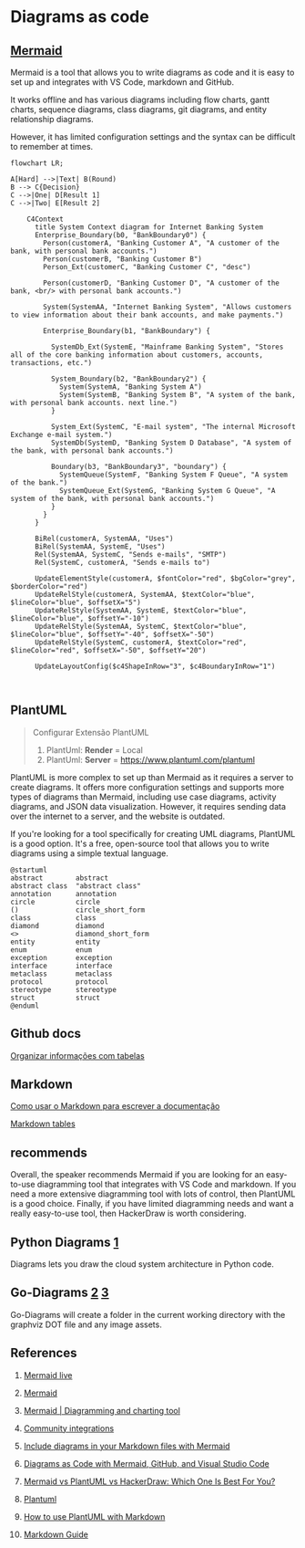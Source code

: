 # Diagrams as code

## [Mermaid](https://mermaid.js.org/syntax/c4.html)
Mermaid is a tool that allows you to write diagrams as code and it is easy to set up and integrates with VS Code, markdown and GitHub. 

It works offline and has various diagrams including flow charts, gantt charts, sequence diagrams, class diagrams, git diagrams, and entity relationship diagrams. 

However, it has limited configuration settings and the syntax can be difficult to remember at times.

```mermaid
flowchart LR;

A[Hard] -->|Text| B(Round)
B --> C{Decision}
C -->|One| D[Result 1]
C -->|Two| E[Result 2]
```


```mermaid
    C4Context
      title System Context diagram for Internet Banking System
      Enterprise_Boundary(b0, "BankBoundary0") {
        Person(customerA, "Banking Customer A", "A customer of the bank, with personal bank accounts.")
        Person(customerB, "Banking Customer B")
        Person_Ext(customerC, "Banking Customer C", "desc")

        Person(customerD, "Banking Customer D", "A customer of the bank, <br/> with personal bank accounts.")

        System(SystemAA, "Internet Banking System", "Allows customers to view information about their bank accounts, and make payments.")

        Enterprise_Boundary(b1, "BankBoundary") {

          SystemDb_Ext(SystemE, "Mainframe Banking System", "Stores all of the core banking information about customers, accounts, transactions, etc.")

          System_Boundary(b2, "BankBoundary2") {
            System(SystemA, "Banking System A")
            System(SystemB, "Banking System B", "A system of the bank, with personal bank accounts. next line.")
          }

          System_Ext(SystemC, "E-mail system", "The internal Microsoft Exchange e-mail system.")
          SystemDb(SystemD, "Banking System D Database", "A system of the bank, with personal bank accounts.")

          Boundary(b3, "BankBoundary3", "boundary") {
            SystemQueue(SystemF, "Banking System F Queue", "A system of the bank.")
            SystemQueue_Ext(SystemG, "Banking System G Queue", "A system of the bank, with personal bank accounts.")
          }
        }
      }

      BiRel(customerA, SystemAA, "Uses")
      BiRel(SystemAA, SystemE, "Uses")
      Rel(SystemAA, SystemC, "Sends e-mails", "SMTP")
      Rel(SystemC, customerA, "Sends e-mails to")

      UpdateElementStyle(customerA, $fontColor="red", $bgColor="grey", $borderColor="red")
      UpdateRelStyle(customerA, SystemAA, $textColor="blue", $lineColor="blue", $offsetX="5")
      UpdateRelStyle(SystemAA, SystemE, $textColor="blue", $lineColor="blue", $offsetY="-10")
      UpdateRelStyle(SystemAA, SystemC, $textColor="blue", $lineColor="blue", $offsetY="-40", $offsetX="-50")
      UpdateRelStyle(SystemC, customerA, $textColor="red", $lineColor="red", $offsetX="-50", $offsetY="20")

      UpdateLayoutConfig($c4ShapeInRow="3", $c4BoundaryInRow="1")



```


## PlantUML

> Configurar Extensão PlantUML
> 1. PlantUml: **Render** = Local
> 2. PlantUml: **Server** = https://www.plantuml.com/plantuml

PlantUML is more complex to set up than Mermaid as it requires a server to create diagrams. It offers more configuration settings and supports more types of diagrams than Mermaid, including use case diagrams, activity diagrams, and JSON data visualization. However, it requires sending data over the internet to a server, and the website is outdated.

If you're looking for a tool specifically for creating UML diagrams, PlantUML is a good option. It's a free, open-source tool that allows you to write diagrams using a simple textual language.

```plantuml
@startuml
abstract        abstract
abstract class  "abstract class"
annotation      annotation
circle          circle
()              circle_short_form
class           class
diamond         diamond
<>              diamond_short_form
entity          entity
enum            enum
exception       exception
interface       interface
metaclass       metaclass
protocol        protocol
stereotype      stereotype
struct          struct
@enduml
```

## Github docs

[Organizar informações com tabelas](https://docs.github.com/pt/get-started/writing-on-github/working-with-advanced-formatting/organizing-information-with-tables)

## Markdown

[Como usar o Markdown para escrever a documentação](https://experienceleague.adobe.com/docs/contributor/contributor-guide/writing-essentials/markdown.html?lang=pt-BR#:~:text=Para%20formatar%20o%20texto%20como%20it%C3%A1lico%2C%20coloque-o%20entre%20um,text%20is%20**bold**.)

[Markdown tables](https://www.tablesgenerator.com/markdown_tables)


## recommends
Overall, the speaker recommends Mermaid if you are looking for an easy-to-use diagramming tool that integrates with VS Code and markdown. If you need a more extensive diagramming tool with lots of control, then PlantUML is a good choice. Finally, if you have limited diagramming needs and want a really easy-to-use tool, then HackerDraw is worth considering. 

## Python Diagrams [1](https://github.com/mingrammer/diagrams)

Diagrams lets you draw the cloud system architecture in Python code.

## Go-Diagrams [2](https://github.com/blushft/go-diagrams) [3](https://diagrams.mingrammer.com/docs/getting-started/examples)

Go-Diagrams will create a folder in the current working directory with the graphviz DOT file and any image assets.

## References

1. [Mermaid live](https://mermaid.live/)

2. [Mermaid](https://mermaid.js.org/)

3. [Mermaid | Diagramming and charting tool](https://mermaid.live/edit#pako:eNpVjk2Lg0AMhv9KyGkL9Q94WGh1t5fCFurN6SFo7AztfDBGpKj_fcd62c0pvM_zhkzY-JYxx-7px0ZTFKhK5SDNoS50NL1Y6m-QZZ_ziQWsd_ya4fhx8tBrH4Jx993mH1cJium8agyijXssGyre_R_HM5T1mYL4cPtLqtHP8FWbi07n_xMdObW-647yjrKGIhQU3wru0XK0ZNr0_rQmCkWzZYV5WlvuaHiKQuWWpNIg_vpyDeYSB97jEFoSLg3dI9ktXH4B_cJWqw)

4. [Community integrations](https://mermaid.js.org/ecosystem/integrations-community.html)

5. [Include diagrams in your Markdown files with Mermaid](https://github.blog/2022-02-14-include-diagrams-markdown-files-mermaid/)

6. [Diagrams as Code with Mermaid, GitHub, and Visual Studio Code](https://www.youtube.com/watch?v=oiVy7NDm-WM)

7. [Mermaid vs PlantUML vs HackerDraw: Which One Is Best For You?](https://www.youtube.com/watch?v=tPh9_Cx4yZY)

8. [Plantuml](https://www.plantuml.com/)

9. [How to use PlantUML with Markdown](https://gist.github.com/noamtamim/f11982b28602bd7e604c233fbe9d910f)

10. [Markdown Guide](https://www.markdownguide.org/basic-syntax/)